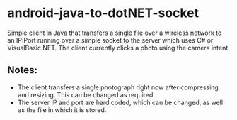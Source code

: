 # android-java-to-dotNET-socket

Simple client in Java that transfers a single file over a wireless network to an IP:Port running over a simple socket to the server which uses C# or VisualBasic.NET.
The client currently clicks a photo using the camera intent.

## Notes:

 - The client transfers a single photograph right now after compressing and resizing. This can be changed as required
 - The server IP and port are hard coded, which can be changed, as well as the file in which it is stored.